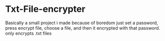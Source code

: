 # Txt-File-encrypter

Basically a small project i made because of boredom
just set a password, press encrypt file, choose a file, and then it encrypted with that password.
only encrypts .txt files
